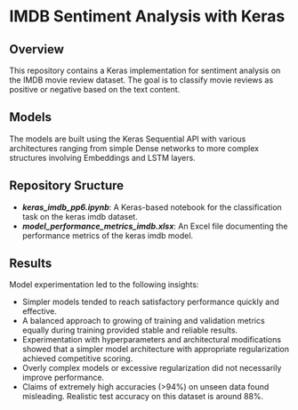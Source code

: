 # IMDB Sentiment Analysis with Keras

## Overview
This repository contains a Keras implementation for sentiment analysis on the IMDB movie review dataset. The goal is to classify movie reviews as positive or negative based on the text content.

## Models
The models are built using the Keras Sequential API with various architectures ranging from simple Dense networks to more complex structures involving Embeddings and LSTM layers.

## Repository Sructure
- ***keras_imdb_pp6.ipynb***: A Keras-based notebook for the classification task on the keras imdb dataset.
- ***model_performance_metrics_imdb.xlsx***: An Excel file documenting the performance metrics of the keras imdb model.
  
## Results
Model experimentation led to the following insights:
- Simpler models tended to reach satisfactory performance quickly and effective.
- A balanced approach to growing of training and validation metrics equally during training provided stable and reliable results.
- Experimentation with hyperparameters and architectural modifications showed that a simpler model architecture with appropriate regularization achieved competitive scoring.
- Overly complex models or excessive regularization did not necessarily improve performance.
- Claims of extremely high accuracies (>94%) on unseen data found misleading. Realistic test accuracy on this dataset is around 88%.
